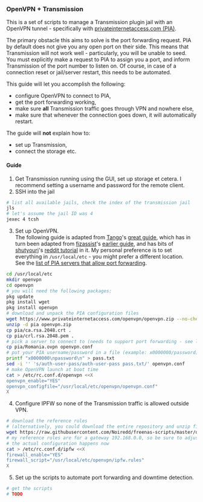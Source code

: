 ### OpenVPN + Transmission

This is a set of scripts to manage a Transmission plugin jail with an OpenVPN tunnel - specifically with [privateinternetaccess.com (PIA)](https://privateinternetaccess.com/).

The primary obstacle this aims to solve is the port forwarding request.
PIA by default does not give you any open port on their side.
This means that Transmission will not work well - particularly, you will be unable to seed.
You must explicitly make a request to PIA to assign you a port,
and inform Transmission of the port number to listen on.
Of course, in case of a connection reset or jail/server restart, this needs to be automated.

This guide will let you accomplish the following:
* configure OpenVPN to connect to PIA,
* get the port forwarding working,
* make sure **all** Transmission traffic goes through VPN and nowhere else,
* make sure that whenever the connection goes down, it will automatically restart.

The guide will **not** explain how to:
* set up Transmission,
* connect the storage etc.

#### Guide

1. Get Transmission running using the GUI, set up storage et cetera.
I recommend setting a username and password for the remote client.
2. SSH into the jail
```bash
# list all available jails, check the index of the transmission jail
jls
# let's assume the jail ID was 4
jexec 4 tcsh
```
3. Set up OpenVPN.  
The following guide is adapted from [Tango](https://forums.freenas.org/index.php?members/tango.44547/)'s [great guide](https://forums.freenas.org/index.php?threads/guide-setting-up-transmission-with-openvpn-and-pia.24566/), which has in turn been adapted from [fizassist](https://forums.freenas.org/index.php?members/fizassist.77752/)'s [earlier guide](https://forums.freenas.org/index.php?threads/guide-setting-up-transmission-with-openvpn-and-pia.24566/page-24#post-404858), and has bits of [shutyourj](https://www.reddit.com/user/shutyourj)'s [reddit tutorial](https://www.reddit.com/r/freenas/comments/41fhz3/configuration_guide_for_openvpn_and_ipfw_so_that/) in it.
My personal preference is to set everything in `/usr/local/etc` - you might prefer a different location.  
See the [list of PIA servers that allow port forwarding](https://www.privateinternetaccess.com/helpdesk/kb/articles/how-do-i-enable-port-forwarding-on-my-vpn).
``` bash
cd /usr/local/etc
mkdir openvpn
cd openvpn
# you will need the following packages:
pkg update
pkg install wget
pkg install openvpn
# download and unpack the PIA configuration files
wget https://www.privateinternetaccess.com/openvpn/openvpn.zip --no-check-certificate
unzip -d pia openvpn.zip
cp pia/ca.rsa.2048.crt .
cp pia/crl.rsa.2048.pem .
# pick a server to connect to (needs to support port forwarding - see list above)
cp pia/Romania.ovpn openvpn.conf
# put your PIA username/password in a file (example: x0000000/password)
printf "x0000000\npassword\n" > pass.txt
sed -i '' 's/auth-user-pass/auth-user-pass pass.txt/' openvpn.conf
# make OpenVPN launch at boot time
cat > /etc/rc.conf.d/openvpn <<X
openvpn_enable="YES"
openvpn_configfile="/usr/local/etc/openvpn/openvpn.conf"
X
```
4. Configure IPFW so none of the Transmission traffic is allowed outside VPN.
```bash
# download the reference rules
# (alternatively, you could download the entire repository and unzip files)
wget https://raw.githubusercontent.com/Noiredd/freenas-scripts/master/openvpn/ipfw.rules
# my reference rules are for a gateway 192.168.0.0, so be sure to adjust for yours
# the actual configuration happens now
cat > /etc/rc.conf.d/ipfw <<X
firewall_enable="YES"
firewall_script="/usr/local/etc/openvpn/ipfw.rules"
X
```
5. Set up the scripts to automate port forwarding and downtime detection.
```bash
# get the scripts
# TODO
```
